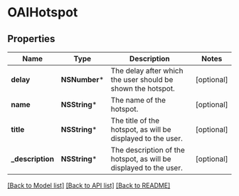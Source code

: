 # OAIHotspot

## Properties
Name | Type | Description | Notes
------------ | ------------- | ------------- | -------------
**delay** | **NSNumber*** | The delay after which the user should be shown the hotspot.  | [optional] 
**name** | **NSString*** | The name of the hotspot.  | [optional] 
**title** | **NSString*** | The title of the hotspot, as will be displayed to the user.  | [optional] 
**_description** | **NSString*** | The description of the hotspot, as will be displayed to the user.  | [optional] 

[[Back to Model list]](../README.md#documentation-for-models) [[Back to API list]](../README.md#documentation-for-api-endpoints) [[Back to README]](../README.md)


